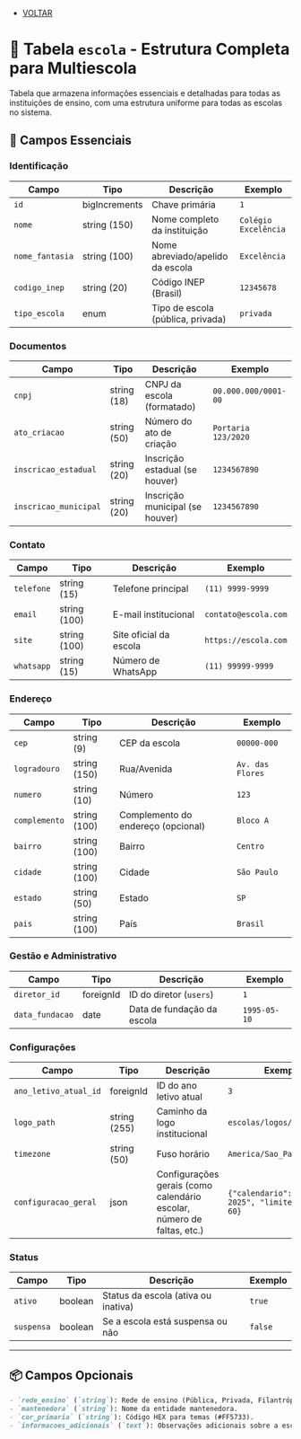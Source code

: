 - [VOLTAR](../projeto.md)  
# 📌 Tabela `escola` - Estrutura Completa para Multiescola

Tabela que armazena informações essenciais e detalhadas para todas as instituições de ensino, com uma estrutura uniforme para todas as escolas no sistema.

## 🏫 Campos Essenciais

### **Identificação**
| Campo           | Tipo         | Descrição                          | Exemplo             |
|-----------------|--------------|------------------------------------|---------------------|
| `id`            | bigIncrements | Chave primária                    | `1`                 |
| `nome`          | string (150)  | Nome completo da instituição      | `Colégio Excelência`|
| `nome_fantasia` | string (100)  | Nome abreviado/apelido da escola  | `Excelência`        |
| `codigo_inep`   | string (20)   | Código INEP (Brasil)              | `12345678`          |
| `tipo_escola`   | enum          | Tipo de escola (pública, privada) | `privada`           |

### **Documentos**
| Campo          | Tipo         | Descrição                | Exemplo               |
|----------------|--------------|--------------------------|-----------------------|
| `cnpj`         | string (18)   | CNPJ da escola (formatado) | `00.000.000/0001-00`  |
| `ato_criacao`  | string (50)   | Número do ato de criação | `Portaria 123/2020`   |
| `inscricao_estadual` | string (20) | Inscrição estadual (se houver) | `1234567890`       |
| `inscricao_municipal` | string (20) | Inscrição municipal (se houver) | `1234567890`       |

### **Contato**
| Campo         | Tipo          | Descrição               | Exemplo                |
|---------------|---------------|-------------------------|------------------------|
| `telefone`    | string (15)    | Telefone principal      | `(11) 9999-9999`       |
| `email`       | string (100)   | E-mail institucional    | `contato@escola.com`   |
| `site`        | string (100)   | Site oficial da escola  | `https://escola.com`   |
| `whatsapp`    | string (15)    | Número de WhatsApp      | `(11) 99999-9999`      |

### **Endereço**
| Campo         | Tipo         | Descrição      | Exemplo         |
|---------------|--------------|----------------|-----------------|
| `cep`         | string (9)    | CEP da escola  | `00000-000`     |
| `logradouro`  | string (150)  | Rua/Avenida    | `Av. das Flores`|
| `numero`      | string (10)   | Número         | `123`           |
| `complemento` | string (100)  | Complemento do endereço (opcional) | `Bloco A`  |
| `bairro`      | string (100)  | Bairro         | `Centro`        |
| `cidade`      | string (100)  | Cidade         | `São Paulo`     |
| `estado`      | string (50)   | Estado         | `SP`            |
| `pais`        | string (100)  | País           | `Brasil`        |

### **Gestão e Administrativo**
| Campo           | Tipo       | Descrição                     | Exemplo       |
|-----------------|------------|-------------------------------|---------------|
| `diretor_id`    | foreignId  | ID do diretor (`users`)       | `1`           |
| `data_fundacao` | date       | Data de fundação da escola    | `1995-05-10`  |

### **Configurações**
| Campo                 | Tipo         | Descrição                     | Exemplo               |
|-----------------------|--------------|-------------------------------|-----------------------|
| `ano_letivo_atual_id` | foreignId    | ID do ano letivo atual        | `3`                   |
| `logo_path`           | string (255) | Caminho da logo institucional | `escolas/logos/logo_1.png` |
| `timezone`            | string (50)  | Fuso horário                  | `America/Sao_Paulo`   |
| `configuracao_geral`  | json         | Configurações gerais (como calendário escolar, número de faltas, etc.) | `{"calendario": "2024-2025", "limite_faltas": 60}` |

### **Status**
| Campo     | Tipo     | Descrição            | Exemplo |
|-----------|----------|----------------------|---------|
| `ativo`   | boolean  | Status da escola (ativa ou inativa) | `true`  |
| `suspensa`| boolean  | Se a escola está suspensa ou não | `false` |



---

## 📦 Campos Opcionais
```markdown
- `rede_ensino` (`string`): Rede de ensino (Pública, Privada, Filantrópica).
- `mantenedora` (`string`): Nome da entidade mantenedora.
- `cor_primaria` (`string`): Código HEX para temas (#FF5733).
- `informacoes_adicionais` (`text`): Observações adicionais sobre a escola.
